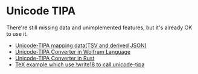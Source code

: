 # Unicode TIPA

There're still missing data and unimplemented features, but it's already OK to use it.

* [Unicode-TIPA mapping data(TSV and derived JSON)](data/)
* [Unicode-TIPA Converter in Wolfram Language](data/wl)
* [Unicode-TIPA Converter in Rust](data/rust)
* [TeX example which use \write18 to call unicode-tipa](tex/)
